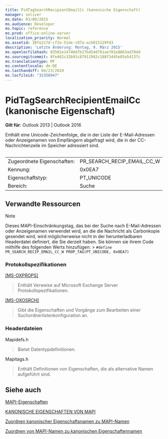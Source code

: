 ```yaml
---
title: PidTagSearchRecipientEmailCc (kanonische Eigenschaft)
manager: soliver
ms.date: 03/09/2015
ms.audience: Developer
ms.topic: reference
ms.prod: office-online-server
localization_priority: Normal
ms.assetid: 38fe217d-cf2e-51de-c97a-acb015129fd3
description: 'Letzte Änderung: Montag, 9. März 2015'
ms.openlocfilehash: 03501e14740d7b27bd54d761ae701e8863ad79dd
ms.sourcegitcommit: 8fe462c32b91c87911942c188f3445e85a54137c
ms.translationtype: MT
ms.contentlocale: de-DE
ms.lasthandoff: 04/23/2019
ms.locfileid: "32358947"
---
```

# <a name="pidtagsearchrecipientemailcc-canonical-property"></a>PidTagSearchRecipientEmailCc (kanonische Eigenschaft)

  
  
**Gilt für**: Outlook 2013 | Outlook 2016 
  
Enthält eine Unicode-Zeichenfolge, die in der Liste der E-Mail-Adressen  oder Anzeigenamen von Empfängern abgefragt wird, die in der CC-Nachrichtenzeile im Speicher adressiert sind. 
  
## 

|||
|:-----|:-----|
|Zugeordnete Eigenschaften:  <br/> |PR_SEARCH_RECIP_EMAIL_CC_W  <br/> |
|Kennung:  <br/> |0x0EA7  <br/> |
|Eigenschaftstyp:  <br/> |PT_UNICODE  <br/> |
|Bereich:  <br/> |Suche  <br/> |
   
## <a name="related-resources"></a>Verwandte Ressourcen

> [!NOTE]
> Dieses MAPI-Einschränkungstag, das bei der Suche nach E-Mail-Adressen oder Anzeigenamen verwendet wird, an die die Nachricht als Carbonkopie gesendet wird, wird möglicherweise nicht in der herunterladbaren Headerdatei definiert, die Sie derzeit haben. Sie können sie ihrem Code mithilfe des folgenden Werts hinzufügen: >  `#define PR_SEARCH_RECIP_EMAIL_CC_W PROP_TAG(PT_UNICODE, 0x0EA7)`
  
### <a name="protocol-specifications"></a>Protokollspezifikationen

[[MS-OXPROPS]](https://msdn.microsoft.com/library/f6ab1613-aefe-447d-a49c-18217230b148%28Office.15%29.aspx)
  
> Enthält Verweise auf Microsoft Exchange Server Protokollspezifikationen.
    
[[MS-OXOSRCH]](https://msdn.microsoft.com/library/c72e49b8-78c7-4483-ad65-e46e9133673b%28Office.15%29.aspx)
  
> Gibt die Eigenschaften und Vorgänge zum Bearbeiten einer Suchordnerlistenkonfiguration an.
    
### <a name="header-files"></a>Headerdateien

Mapidefs.h
  
> Bietet Datentypdefinitionen.
    
Mapitags.h
  
> Enthält Definitionen von Eigenschaften, die als alternative Namen aufgeführt sind.
    
## <a name="see-also"></a>Siehe auch



[MAPI-Eigenschaften](mapi-properties.md)
  
[KANONISCHE EIGENSCHAFTEN VON MAPI](mapi-canonical-properties.md)
  
[Zuordnen kanonischer Eigenschaftsnamen zu MAPI-Namen](mapping-canonical-property-names-to-mapi-names.md)
  
[Zuordnen von MAPI-Namen zu kanonischen Eigenschaftennamen](mapping-mapi-names-to-canonical-property-names.md)

